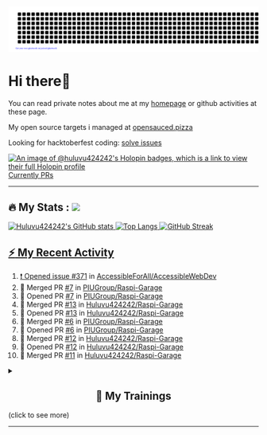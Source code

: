 ![gitartwork](gitartwork.svg)
# Hi there👋

You can read private notes about me at my [homepage](https://huluvu424242.github.io/home/) or github activities at these page.

My open source targets i managed at <a target="_blank" href="https://opensauced.pizza/">opensauced.pizza</a>

Looking for hacktoberfest coding: <a target="_blank" href="https://github.com/search?q=label:hacktoberfest+state:open+type:issue">solve issues</a>

[![An image of @huluvu424242's Holopin badges, which is a link to view their full Holopin profile](https://holopin.me/huluvu424242)](https://holopin.io/@huluvu424242)
<a target="_blank" href="https://hacktoberfestchecker.jenko.me/user/Huluvu424242">Currently PRs</a>

---

## :fire: My Stats : <a href="https://github.com/Huluvu424242"><img src="https://img.shields.io/github/followers/Huluvu424242?label=follow&style=social" />
  
<!--p align="center"-->
<img alt="Huluvu424242's GitHub stats" src="https://github-readme-stats.vercel.app/api?username=Huluvu424242&show_icons=true&theme=vision-friendly-dark" width="33%" />
<img alt="Top Langs" src="https://github-readme-stats.vercel.app/api/top-langs/?username=Huluvu424242&layout=compact&theme=vision-friendly-dark" width="30%" />
<img alt="GitHub Streak" src="http://github-readme-streak-stats.herokuapp.com?user=Huluvu424242&theme=vision-friendly-dark&date_format=j%20M%5B%20Y%5D" width="33%" />
<!--/p-->
  
<!--script 
    type="module" 
    src='https://unpkg.com/@huluvu424242/honey-chucknorris-jokes@0.0.1/dist/honey-chucknorris-jokes/honey-chucknorris-jokes.js'>
</script>
<honey-chucknorris-jokes /-->

## :zap: My Recent Activity

<!--START_SECTION:activity-->
1. ❗ Opened issue [#371](https://github.com/AccessibleForAll/AccessibleWebDev/issues/371) in [AccessibleForAll/AccessibleWebDev](https://github.com/AccessibleForAll/AccessibleWebDev)
2. 🎉 Merged PR [#7](https://github.com/PIUGroup/Raspi-Garage/pull/7) in [PIUGroup/Raspi-Garage](https://github.com/PIUGroup/Raspi-Garage)
3. 💪 Opened PR [#7](https://github.com/PIUGroup/Raspi-Garage/pull/7) in [PIUGroup/Raspi-Garage](https://github.com/PIUGroup/Raspi-Garage)
4. 🎉 Merged PR [#13](https://github.com/Huluvu424242/Raspi-Garage/pull/13) in [Huluvu424242/Raspi-Garage](https://github.com/Huluvu424242/Raspi-Garage)
5. 💪 Opened PR [#13](https://github.com/Huluvu424242/Raspi-Garage/pull/13) in [Huluvu424242/Raspi-Garage](https://github.com/Huluvu424242/Raspi-Garage)
6. 🎉 Merged PR [#6](https://github.com/PIUGroup/Raspi-Garage/pull/6) in [PIUGroup/Raspi-Garage](https://github.com/PIUGroup/Raspi-Garage)
7. 💪 Opened PR [#6](https://github.com/PIUGroup/Raspi-Garage/pull/6) in [PIUGroup/Raspi-Garage](https://github.com/PIUGroup/Raspi-Garage)
8. 🎉 Merged PR [#12](https://github.com/Huluvu424242/Raspi-Garage/pull/12) in [Huluvu424242/Raspi-Garage](https://github.com/Huluvu424242/Raspi-Garage)
9. 💪 Opened PR [#12](https://github.com/Huluvu424242/Raspi-Garage/pull/12) in [Huluvu424242/Raspi-Garage](https://github.com/Huluvu424242/Raspi-Garage)
10. 🎉 Merged PR [#11](https://github.com/Huluvu424242/Raspi-Garage/pull/11) in [Huluvu424242/Raspi-Garage](https://github.com/Huluvu424242/Raspi-Garage)
<!--END_SECTION:activity-->
  
  
<details>   
  <summary> <h2 align="center">🌱 My Trainings</h2> (click to see more)</summary>
  
  <a  target="_blank" href="https://www.flickr.com/photos/huluvu424242/albums/72157628149627159" title="Zertifikate"><img src="https://live.staticflickr.com/7007/6401185011_d67d8dd4e4_c.jpg" width="100%" height="10%" alt="Zertifikate"></a>
  
</details>


--- 



<!--
**Huluvu424242/huluvu424242** is a ✨ _special_ ✨ repository because its `README.md` (this file) appears on your GitHub profile.

Here are some ideas to get you started:

- 🔭 I’m currently working on ...
- 🌱 I’m currently learning ...
- 👯 I’m looking to collaborate on ...
- 🤔 I’m looking for help with ...
- 💬 Ask me about ...
- 📫 How to reach me: ...
- 😄 Pronouns: ...
- ⚡ Fun fact: ...
-->
